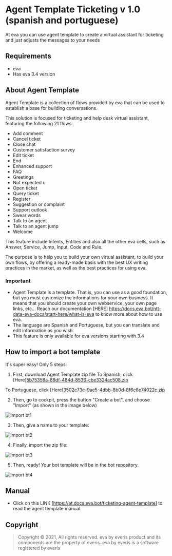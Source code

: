 # Agent Template Ticketing v 1.0 (spanish and portuguese)
At eva you can use agent template to create a virtual assistant for ticketing and just adjusts the messages to your needs

## Requirements 
- eva
- Has eva 3.4 version

## About Agent Template 
Agent Template is a collection of flows provided by eva that can be used to establish a base for building conversations.

This solution is focused for ticketing and help desk virtual assistant, featuring the following 21 flows:

- Add comment 
- Cancel ticket 
- Close chat 
- Customer satisfaction survey
- Edit ticket 
- End 
- Enhanced support 
- FAQ 
- Greetings 
- Not expected o
- Open ticket 
- Query ticket 
- Register 
- Suggestion or complaint 
- Support outlook 
- Swear words 
- Talk to an agent 
- Talk to an agent jump 
- Welcome

This feature include Intents, Entities and also all the other eva cells, such as Answer, Service, Jump, Input, Code and Rule.

The purpose is to help you to build your own virtual assistant, to build your own flows, by offering a ready-made basis with the best UX writing practices in the market, as well as the best practices for using eva.

### Important
- Agent Template is a template. That is, you can use as a good foundation, but you must customize the informations for your own business. It means that you should create your own webservice, your own page links, etc... Reach our documentation [HERE] https://docs.eva.bot/ntt-data-eva-docs/start-here/what-is-eva to know more about how to use eva.
- The language are Spanish and Portuguese, but you can translate and edit information as you wish.
- This feature is only available for eva versions starting with 3.4

## How to import a bot template
It's super easy! Only 5 steps:
1) First, download Agent Template zip file 
To Spanish, click [Here][5b75358a-88df-484d-8536-cbe3324ac508.zip](https://github.com/eva-library/agent-template-ticketing/files/8682223/5b75358a-88df-484d-8536-cbe3324ac508.zip)

To Portuguese, click [Here][3502c73e-9ae5-4dbb-8b0d-8f6c8e74022c.zip](https://github.com/eva-library/agent-template-ticketing/files/8682224/3502c73e-9ae5-4dbb-8b0d-8f6c8e74022c.zip)

2) Then, go to cockpit, press the button "Create a bot", and choose "Import" (as shown in the image below)

![import bt1](https://user-images.githubusercontent.com/80360505/131180457-0a7f111c-af7e-426a-9be6-82655f8ef21b.jpg)

3) Then, give a name to your template:

![import bt2](https://user-images.githubusercontent.com/80360505/131180529-fbf9ab64-cc4b-489b-ada3-e13cb8fce28a.jpg)

4) Finally, import the zip file:

![import bt3](https://user-images.githubusercontent.com/80360505/131180560-192f0cf7-f8c0-431b-bbca-0e30e5a13381.jpg)


5) Then, ready! Your bot template will be in the bot repository.

![import bt4](https://user-images.githubusercontent.com/80360505/131180623-d1ead3d5-0f2c-4925-8d91-d0799e2c617f.jpg)


## Manual
- Click on this LINK [https://at.docs.eva.bot/ticketing-agent-template] to read the agent template manual.

## Copyright

> Copyright ©
2021, All rights reserved.
eva by everis product and its components are the property of everis.
eva by everis is a software registered by everis
